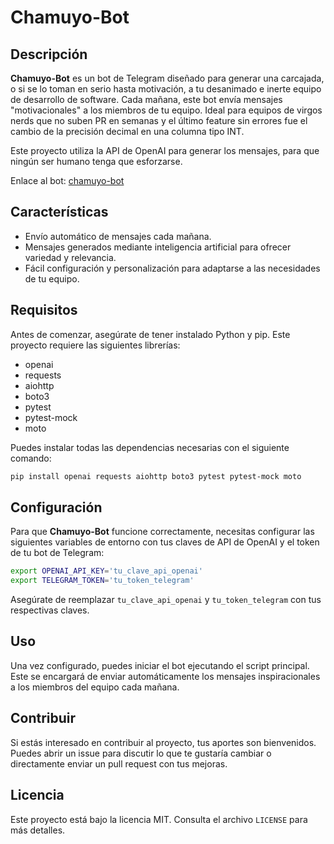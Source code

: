 
# Chamuyo-Bot

## Descripción

**Chamuyo-Bot** es un bot de Telegram diseñado para generar una carcajada, o si se lo toman en serio hasta motivación, a tu desanimado e inerte equipo de desarrollo de software. Cada mañana, este bot envía mensajes "motivacionales" a los miembros de tu equipo. Ideal para equipos de virgos nerds que no suben PR en semanas y el último feature sin errores fue el cambio de la precisión decimal en una columna tipo INT.

Este proyecto utiliza la API de OpenAI para generar los mensajes, para que ningún ser humano tenga que esforzarse.

Enlace al bot: [chamuyo-bot](https://t.me/chamuyo_bot)

## Características

- Envío automático de mensajes cada mañana.
- Mensajes generados mediante inteligencia artificial para ofrecer variedad y relevancia.
- Fácil configuración y personalización para adaptarse a las necesidades de tu equipo.

## Requisitos

Antes de comenzar, asegúrate de tener instalado Python y pip. Este proyecto requiere las siguientes librerías:

- openai
- requests
- aiohttp
- boto3
- pytest
- pytest-mock
- moto 

Puedes instalar todas las dependencias necesarias con el siguiente comando:

```bash
pip install openai requests aiohttp boto3 pytest pytest-mock moto 
```

## Configuración

Para que **Chamuyo-Bot** funcione correctamente, necesitas configurar las siguientes variables de entorno con tus claves de API de OpenAI y el token de tu bot de Telegram:

```bash
export OPENAI_API_KEY='tu_clave_api_openai'
export TELEGRAM_TOKEN='tu_token_telegram'
```

Asegúrate de reemplazar `tu_clave_api_openai` y `tu_token_telegram` con tus respectivas claves.

## Uso

Una vez configurado, puedes iniciar el bot ejecutando el script principal. Este se encargará de enviar automáticamente los mensajes inspiracionales a los miembros del equipo cada mañana.

## Contribuir

Si estás interesado en contribuir al proyecto, tus aportes son bienvenidos. Puedes abrir un issue para discutir lo que te gustaría cambiar o directamente enviar un pull request con tus mejoras.

## Licencia

Este proyecto está bajo la licencia MIT. Consulta el archivo `LICENSE` para más detalles.
